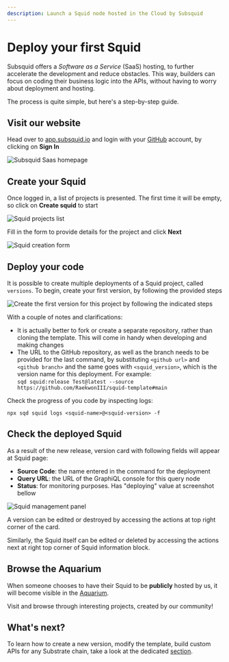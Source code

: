 ```yaml
---
description: Launch a Squid node hosted in the Cloud by Subsquid
---
```


# Deploy your first Squid

Subsquid offers a _Software as a Service_ (SaaS) hosting, to further accelerate the development and reduce obstacles. This way, builders can focus on coding their business logic into the APIs, without having to worry about deployment and hosting.

The process is quite simple, but here's a step-by-step guide.

## Visit our website

Head over to [app.subsquid.io](https://app.subsquid.io) and login with your [GitHub](https://github.com) account, by clicking on **Sign In**

![Subsquid Saas homepage](/img/.gitbook/assets/app-home-page.png)

## Create your Squid

Once logged in, a list of projects is presented. The first time it will be empty, so click on **Create squid** to start

![Squid projects list](/img/.gitbook/assets/app-empty-projects.png)

Fill in the form to provide details for the project and click **Next**

![Squid creation form](/img/.gitbook/assets/app-create-squid-form.png)

## Deploy your code

It is possible to create multiple deployments of a Squid project, called `versions`. To begin, create your first version, by following the provided steps

![Create the first version for this project by following the indicated steps](/img/.gitbook/assets/app-deploy-squid.png)

With a couple of notes and clarifications:

* It is actually better to fork or create a separate repository, rather than cloning the template. This will come in handy when developing and making changes
* The URL to the GitHub repository, as well as the branch needs to be provided for the last command, by substituting `<github url>` and `<github branch>` and the same goes with `<squid_version>`, which is the version name for this deployment. For example:\
  `sqd squid:release Test@latest --source https://github.com/RaekwonIII/squid-template#main`

Check the progress of you code by inspecting logs:

```
npx sqd squid logs <squid-name>@<squid-version> -f
```

## Check the deployed Squid

As a result of the new release, version card with following fields will appear at Squid page:

* **Source Code**: the name entered in the command for the deployment
* **Query URL**: the URL of the GraphiQL console for this query node
* **Status**: for monitoring purposes. Has "deploying" value at screenshot bellow

![Squid management panel](/img/.gitbook/assets/app-squid-created-deployed.png)

A version can be edited or destroyed by accessing the actions at top right corner of the card.

Similarly, the Squid itself can be edited or deleted by accessing the actions next at right top corner of Squid information block.

## Browse the Aquarium

When someone chooses to have their Squid to be **publicly** hosted by us, it will become visible in the [Aquarium](https://app.subsquid.io/aquarium).

Visit and browse through interesting projects, created by our community!

## What's next?

To learn how to create a new version, modify the template, build custom APIs for any Substrate chain, take a look at the dedicated [section](../develop-a-squid/substrate-support/typegen/README.md).
